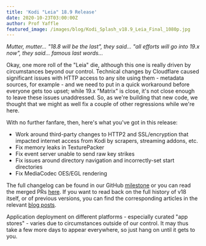 ```yaml
---
title: 'Kodi "Leia" 18.9 Release'
date: 2020-10-23T03:00:00Z
author: Prof Yaffle
featured_image: /images/blog/Kodi_Splash_v18.9_Leia_Final_1080p.jpg
---
```

*Mutter, mutter... "18.8 will be the last", they said... "all efforts will go into 19.x now", they said... famous last words...*

 Okay, one more roll of the "Leia" die, although this one is really driven by circumstances beyond our control. Technical changes by Cloudflare caused significant issues with HTTP access to any site using them - metadata sources, for example - and we need to put in a quick workaround before everyone gets too upset; while 19.x "Matrix" is close, it's not close enough to leave these issues unaddressed. So, as we're building that new code, we thought that we might as well fix a couple of other regressions while we're here.

 With no further fanfare, then, here's what you've got in this release:

 
 * Work around third-party changes to HTTP2 and SSL/encryption that impacted internet access from Kodi by scrapers, streaming addons, etc.
 * Fix memory leaks in TexturePacker
 * Fix event server unable to send raw key strikes
 * Fix issues around directory navigation and incorrectly-set start directories
 * Fix MediaCodec OES/EGL rendering
 
  

 The full changelog can be found in our GitHub [milestone](https://github.com/xbmc/xbmc/compare/18.8-Leia...18.9-Leia) or you can read the merged PRs [here](https://github.com/xbmc/xbmc/pulls?q=is%3Apr+sort%3Aupdated-desc+milestone%3A%22Leia+18.9%22). If you want to read back on the full history of v18 itself, or of previous versions, you can find the corresponding articles in the relevant [blog posts](https://kodi.tv/tags/release-announcements).

 Application deployment on different platforms - especially curated "app stores" - varies due to circumstances outside of our control. It may thus take a few more days to appear everywhere, so just hang on until it gets to you.

 